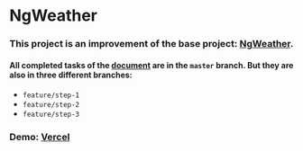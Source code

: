 # NgWeather

### This project is an improvement of the base project: [NgWeather](https://github.com/alcfeoh/ng-weather).
#### All completed tasks of the [document](https://bit.ly/at-cert-lv3-weather) are in the `master` branch. But they are also in three different branches:
* `feature/step-1`
* `feature/step-2`
* `feature/step-3`

### Demo: [Vercel](https://ng-weather-angular-l3.vercel.app/)